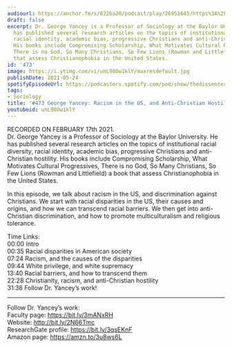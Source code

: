 ```yaml
---
audiourl: https://anchor.fm/s/822ba20/podcast/play/26951645/https%3A%2F%2Fd3ctxlq1ktw2nl.cloudfront.net%2Fstaging%2F2021-1-19%2F87db9aed-4952-4f75-fb0e-3c4065295bb4.m4a
draft: false
excerpt: Dr. George Yancey is a Professor of Sociology at the Baylor University. He
  has published several research articles on the topics of institutional racial diversity,
  racial identity, academic bias, progressive Christians and anti-Christian hostility.
  His books include Compromising Scholarship, What Motivates Cultural Progressives,
  There is no God, So Many Christians, So Few Lions (Rowman and Littlefield) a book
  that assess Christianophobia in the United States.
id: '473'
image: https://i.ytimg.com/vi/unL98Ow1klY/maxresdefault.jpg
publishDate: 2021-05-24
spotifyEpisodeUrl: https://podcasters.spotify.com/pod/show/thedissenter/episodes/473-George-Yancey-Racism-in-the-US--and-Anti-Christian-Hostility-eql0gt
tags:
- Sociology
title: '#473 George Yancey: Racism in the US, and Anti-Christian Hostility'
youtubeid: unL98Ow1klY
---
```

<div class="timelinks">

RECORDED ON FEBRUARY 17th 2021.  
Dr. George Yancey is a Professor of Sociology at the Baylor University. He has published several research articles on the topics of institutional racial diversity, racial identity, academic bias, progressive Christians and anti-Christian hostility. His books include Compromising Scholarship, What Motivates Cultural Progressives, There is no God, So Many Christians, So Few Lions (Rowman and Littlefield) a book that assess Christianophobia in the United States.

In this episode, we talk about racism in the US, and discrimination against Christians. We start with racial disparities in the US, their causes and origins, and how we can transcend racial barriers. We then get into anti-Christian discrimination, and how to promote multiculturalism and religious tolerance.

Time Links:  
<time>00:00</time> Intro  
<time>00:35</time> Racial disparities in American society  
<time>07:24</time> Racism, and the causes of the disparities  
<time>09:44</time> White privilege, and white supremacy  
<time>13:40</time> Racial barriers, and how to transcend them  
<time>22:28</time> Christianity, racism, and anti-Christian hostility  
<time>31:38</time> Follow Dr. Yancey’s work!

---

Follow Dr. Yancey’s work:  
Faculty page: https://bit.ly/3mANxRH  
Website: http://bit.ly/2N66Tmc  
ResearchGate profile: https://bit.ly/3qsEKnF  
Amazon page: https://amzn.to/3u8ws6L
</div>

